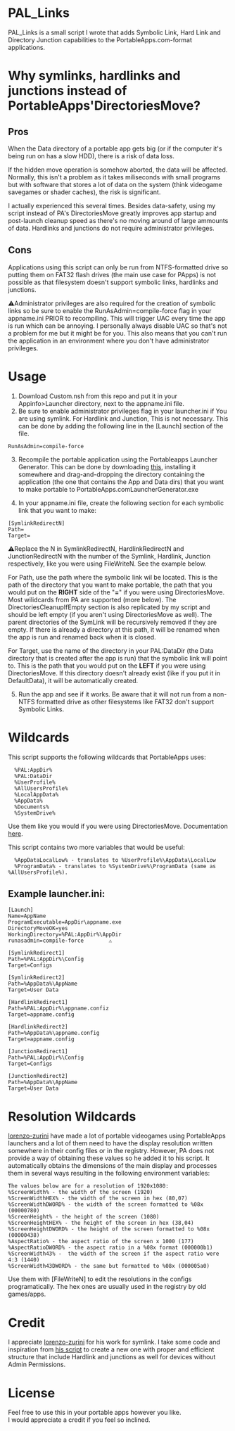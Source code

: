 # PAL_Links
PAL_Links is a small script I wrote that adds Symbolic Link, Hard Link and Directory Junction capabilities to the PortableApps.com-format applications.
# Why symlinks, hardlinks and junctions instead of PortableApps'DirectoriesMove?
## Pros
When the Data directory of a portable app gets big (or if the computer it's being run on has a slow HDD), there is a risk of data loss.

If the hidden move operation is somehow aborted, the data will be affected. Normally, this isn't a problem as it takes miliseconds with small programs but with software that stores a lot of data on the system (think videogame savegames or shader caches), the risk is significant.

I actually experienced this several times. Besides data-safety, using my script instead of PA's DirectoriesMove greatly improves app startup and post-launch cleanup speed as there's no moving around of large ammounts of data.
Hardlinks and junctions do not require administrator privileges.
## Cons
Applications using this script can only be run from NTFS-formatted drive so putting them on FAT32 flash drives (the main use case for PApps) is not possible as that filesystem doesn't support symbolic links, hardlinks and junctions.

⚠️Administrator privileges are also required for the creation of symbolic links so be sure to enable the RunAsAdmin=compile-force flag in your appname.ini PRIOR to recompiling. This will trigger UAC every time the app is run which can be annoying. I personally always disable UAC so that's not a problem for me but it might be for you. This also means that you can't run the application in an environment where you don't have administrator privileges.
# Usage
1. Download Custom.nsh from this repo and put it in your Appinfo>Launcher directory, next to the appname.ini file.
2. Be sure to enable administrator privileges flag in your launcher.ini if You are using symlink. For Hardlink and Junction, This is not necessary. This can be done by adding the following line in the [Launch] section of the file.
 ```
 RunAsAdmin=compile-force
 ```
3. Recompile the portable application using the Portableapps Launcher Generator. This can be done by downloading [this](https://portableapps.com/apps/development/portableapps.com_launcher), installing it somewhere and drag-and-dropping the directory containing the application (the one that contains the App and Data dirs) that you want to make portable to PortableApps.comLauncherGenerator.exe
 
4. In your appname.ini file, create the following section for each symbolic link that you want to make:

```
[SymlinkRedirectN]
Path=  
Target= 
```

 ⚠️Replace the N in SymlinkRedirectN, HardlinkRedirectN and JunctionRedirectN with the number of the Symlink, Hardlink, Junction respectively, like you were using FileWriteN.
See the example below.
  
  
For Path, use the path where the symbolic link wil be located. This is the path of the directory that you want to make portable, the path that you would put on the **RIGHT** side of the "**=**" if you were using DirectoriesMove. Most wilidcards from PA are supported (more below). The DirectoriesCleanupIfEmpty section is also replicated by my script and should be left empty (if you aren't using DirectoriesMove as well). The parent directories of the SymLink will be recursively removed if they are empty. If there is already a directory at this path, it will be renamed when the app is run and renamed back when it is closed.

For Target, use the name of the directory in your PAL:DataDir (the Data directory that is created after the app is run) that the symbolic link will point to. This is the path that you would put on the **LEFT** if you were using DirectoriesMove. If this directory doesn't already exist (like if you put it in DefaultData), it will be automatically created.
 
 5. Run the app and see if it works. Be aware that it will not run from a non-NTFS formatted drive as other filesystems like FAT32 don't support Symbolic Links.
  
 # Wildcards
  
This script supports the following wildcards that PortableApps uses:
```
  %PAL:AppDir%
  %PAL:DataDir
  %UserProfile%
  %AllUsersProfile%
  %LocalAppData%
  %AppData%
  %Documents%
  %SystemDrive%
```
  
 Use them like you would if you were using DirectoriesMove. Documentation [here](https://portableapps.com/manuals/PortableApps.comLauncher/ref/envsub.html).
  
 This script contains two more variables that would be useful:
```
  %AppDataLocalLow% - translates to %UserProfile%\AppData\LocalLow
  %ProgramData% - translates to %SystemDrive%\ProgramData (same as %AllUsersProfile%).
```
## Example launcher.ini:
```
[Launch]
Name=AppName
ProgramExecutable=AppDir\appname.exe
DirectoryMoveOK=yes
WorkingDirectory=%PAL:AppDir%\AppDir
runasadmin=compile-force        ⚠️

[SymlinkRedirect1]
Path=%PAL:AppDir%\Config
Target=Configs
  
[SymlinkRedirect2]
Path=%AppData%\AppName
Target=User Data

[HardlinkRedirect1]
Path=%PAL:AppDir%\appname.confiz
Target=appname.config
  
[HardlinkRedirect2]
Path=%AppData%\appname.config
Target=appname.config

[JunctionRedirect1]
Path=%PAL:AppDir%\Config
Target=Configs
  
[JunctionRedirect2]
Path=%AppData%\AppName
Target=User Data

```
 # Resolution Wildcards
[lorenzo-zurini](https://github.com/lorenzo-zurini) have made a lot of portable videogames using PortableApps launchers and a lot of them need to have the display resolution written somewhere in their config files or in the registry. However, PA does not provide a way of obtaining these values so he added it to his script. It automatically obtains the dimensions of the main display and processes them in several ways resulting in the following environment variables:
 ```
 The values below are for a resolution of 1920x1080:
 %ScreenWidth% - the width of the screen (1920)
 %ScreenWidthHEX% - the width of the screen in hex (80,07)
 %ScreenWidthDWORD% - the width of the screen formatted to %08x (00000780)
 %ScreenHeight% - the height of the screen (1080)
 %ScreenHeightHEX% - the height of the screen in hex (38,04)
 %ScreenHeightDWORD% - the height of the screen formatted to %08x (00000438)
 %AspectRatio% - the aspect ratio of the screen x 1000 (177)
 %AspectRatioDWORD% - the aspect ratio in a %08x format (000000b1)
 %ScreenWidth43% -  the width of the screen if the aspect ratio were 4:3 (1440)
 %ScreenWidth43DWORD% - the same but formatted to %08x (000005a0)
 ```
 Use them with [FileWriteN] to edit the resolutions in the configs programatically. The hex ones are usually used in the registry by old games/apps.

# Credit
I appreciate [lorenzo-zurini](https://github.com/lorenzo-zurini) for his work for symlink. I take some code and inspiration from [his script](https://github.com/lorenzo-zurini/PALSymLink) to create a new one with proper and efficient structure that include Hardlink and junctions as well for devices without Admin Permissions.
  # License
Feel free to use this in your portable apps however you like.  
I would appreciate a credit if you feel so inclined.
